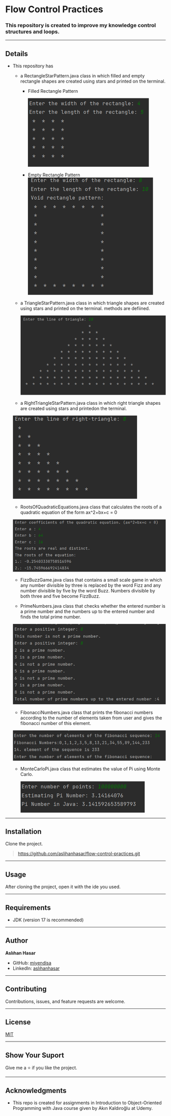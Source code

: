 # Flow Control Practices

### This repository is created to improve my knowledge control structures and loops.


---

## Details
* This repository has
    * a RectangleStarPattern.java class  in which filled and empty rectangle shapes
      are created using stars and printed on the terminal.
  
        * Filled Rectangle Pattern

          ![img.png](img.png)
      
        * Empty Rectangle Pattern
          ![img_1.png](img_1.png)

    * a TriangleStarPattern.java class in which triangle shapes are created using stars and printed on the terminal.
      methods are defiined.
  
      ![img_2.png](img_2.png)
  
    * a RightTriangleStarPattern.java class in which right triangle shapes are created using stars and printedon the terminal.
     
     ![img_3.png](img_3.png)
  
    * RootsOfQuadraticEquations.java class that calculates the roots of a quadratic equation of the form ax^2+bx+c = 0
      
     ![img_4.png](img_4.png)

    * FizzBuzzGame.java class that contains a small scale game in which any number divisible by three is replaced by the word Fizz and any number divisible by five by the word Buzz.
      Numbers divisible by both three and five become FizzBuzz.

    * PrimeNumbers.java class that checks whether the entered number is a prime number and the numbers up to the entered number and finds the total prime number.
     
     ![img_5.png](img_5.png)

    * FibonacciNumbers.java class that prints the fibonacci numbers according to the number of elements taken from user and gives the fibonacci number of this element.
   
    ![img_6.png](img_6.png)
  
    * MonteCarloPi.java class that estimates the value of Pi using Monte Carlo.
  
      ![img_7.png](img_7.png)



---

## Installation
Clone the project.
> https://github.com/aslihanhasar/flow-control-practices.git

---

## Usage
After cloning the project, open it with the ide you used.

---

## Requirements
* JDK (version 17 is recommended)

---

## Author
**Aslıhan Hasar**

* GitHub: [miyendisa](https://github.com/aslihanhasar)
* LinkedIn: [aslıhanhasar](https://www.linkedin.com/in/asl%C4%B1hanhasar
  )
---

## Contributing
Contributions, issues, and feature requests are welcome.

---

## License

[MIT](https://choosealicense.com/licenses/mit/)

---

## Show Your Suport
Give me a &#11088; if you like the project.

---

## Acknowledgments
* This repo is created for assignments in Introduction to
  Object-Oriented Programming with Java course given by Akın Kaldıroğlu at Udemy.
